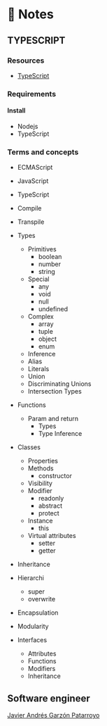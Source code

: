 # :memo: Notes
## TYPESCRIPT

### Resources
* [TypeScript](https://www.typescriptlang.org/)

### Requirements
#### Install
* Nodejs
* TypeScript

### Terms and concepts
* ECMAScript
* JavaScript
* TypeScript
* Compile
* Transpile

* Types
  * Primitives
    - boolean
    - number
    - string
  * Special
    - any
    - void
    - null
    - undefined
  * Complex
    - array
    - tuple
    - object
    - enum
  - Inference
  - Alias
  - Literals
  - Union
  - Discriminating Unions
  - Intersection Types

* Functions
  * Param and return
    - Types
    - Type Inference

* Classes
  - Properties
  * Methods
    - constructor
  - Visibility
  * Modifier
    - readonly
    - abstract
    - protect
  * Instance
    - this
  * Virtual attributes
    - setter
    - getter

* Inheritance

* Hierarchi
  - super
  - overwrite

* Encapsulation

* Modularity

* Interfaces
  - Attributes
  - Functions
  - Modifiers
  - Inheritance

## Software engineer
[Javier Andrés Garzón Patarroyo](https://www.javierandresgp.com)
